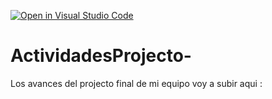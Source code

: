 [![Open in Visual Studio Code](https://classroom.github.com/assets/open-in-vscode-c66648af7eb3fe8bc4f294546bfd86ef473780cde1dea487d3c4ff354943c9ae.svg)](https://classroom.github.com/online_ide?assignment_repo_id=8534630&assignment_repo_type=AssignmentRepo)
# ActividadesProjecto-
Los avances del projecto final de mi equipo voy a subir aqui : 
